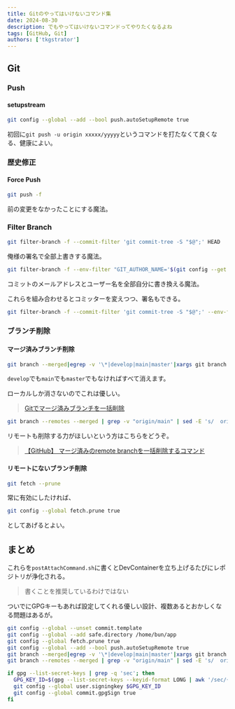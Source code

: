 ```yaml
---
title: Gitのやってはいけないコマンド集
date: 2024-08-30
description: でもやってはいけないコマンドってやりたくなるよね
tags: [GitHub, Git]
authors: ['tkgstrator']
---
```


## Git

### Push

#### setupstream

```zsh
git config --global --add --bool push.autoSetupRemote true
```

初回に`git push -u origin xxxxx/yyyyy`というコマンドを打たなくて良くなる、健康によい。

### 歴史修正

#### Force Push

```zsh
git push -f
```

前の変更をなかったことにする魔法。

### Filter Branch

```zsh
git filter-branch -f --commit-filter 'git commit-tree -S "$@";' HEAD
```

俺様の署名で全部上書きする魔法。

```zsh
git filter-branch -f --env-filter "GIT_AUTHOR_NAME='$(git config --get user.name)'; GIT_AUTHOR_EMAIL='$(git config --get user.email)'; GIT_COMMITTER_NAME='$(git config --get user.name)'; GIT_COMMITTER_EMAIL='$(git config --get user.email)'; git commit-tree -S "$@";" HEAD
```

コミットのメールアドレスとユーザー名を全部自分に書き換える魔法。

これらを組み合わせるとコミッターを変えつつ、署名もできる。

```zsh
git filter-branch -f --commit-filter 'git commit-tree -S "$@";' --env-filter "GIT_AUTHOR_NAME='$(git config --get user.name)'; GIT_AUTHOR_EMAIL='$(git config --get user.email)'; GIT_COMMITTER_NAME='$(git config --get user.name)'; GIT_COMMITTER_EMAIL='$(git config --get user.email)'; " HEAD
```

### ブランチ削除

#### マージ済みブランチ削除

```zsh
git branch --merged|egrep -v '\*|develop|main|master'|xargs git branch -d
```

`develop`でも`main`でも`master`でもなければすべて消えます。

ローカルしか消さないのでこれは優しい。

> [Gitでマージ済みブランチを一括削除](https://qiita.com/hajimeni/items/73d2155fc59e152630c4)

```zsh
git branch --remotes --merged | grep -v "origin/main" | sed -E 's/  origin\/(.*)/\1/' | xargs -I{} git push origin :{}
```

リモートも削除する力がほしいという方はこちらをどうぞ。

> [【GitHub】 マージ済みのremote branchを一括削除するコマンド](https://blog.pinkumohikan.com/entry/bulk-remove-remote-branches-on-github)

#### リモートにないブランチ削除

```zsh
git fetch --prune
```

常に有効にしたければ、

```zsh
git config --global fetch.prune true
```

としてあげるとよい。

## まとめ

これらを`postAttachCommand.sh`に書くとDevContainerを立ち上げるたびにレポジトリが浄化される。

> 書くことを推奨しているわけではない

ついでにGPGキーもあれば設定してくれる優しい設計、複数あるとおかしくなる問題はあるが。

```zsh
git config --global --unset commit.template
git config --global --add safe.directory /home/bun/app
git config --global fetch.prune true
git config --global --add --bool push.autoSetupRemote true
git branch --merged|egrep -v '\*|develop|main|master'|xargs git branch -d
git branch --remotes --merged | grep -v "origin/main" | sed -E 's/  origin\/(.*)/\1/' | xargs -I{} git push origin :{}

if gpg --list-secret-keys | grep -q 'sec'; then
  GPG_KEY_ID=$(gpg --list-secret-keys --keyid-format LONG | awk '/sec/{print $2}' | cut -d'/' -f2)
  git config --global user.signingkey $GPG_KEY_ID
  git config --global commit.gpgSign true
fi
```
